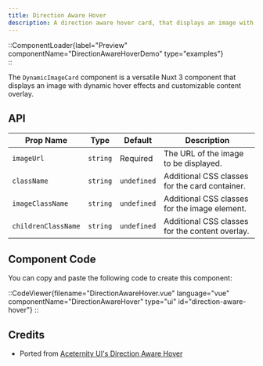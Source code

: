 ```yaml
---
title: Direction Aware Hover
description: A direction aware hover card, that displays an image with dynamic hover effects and customizable content overlay.
---
```


::ComponentLoader{label="Preview" componentName="DirectionAwareHoverDemo" type="examples"}  
::

The `DynamicImageCard` component is a versatile Nuxt 3 component that displays an image with dynamic hover effects and customizable content overlay.

## API

| Prop Name           | Type     | Default     | Description                                     |
| ------------------- | -------- | ----------- | ----------------------------------------------- |
| `imageUrl`          | `string` | Required    | The URL of the image to be displayed.           |
| `className`         | `string` | `undefined` | Additional CSS classes for the card container.  |
| `imageClassName`    | `string` | `undefined` | Additional CSS classes for the image element.   |
| `childrenClassName` | `string` | `undefined` | Additional CSS classes for the content overlay. |

## Component Code

You can copy and paste the following code to create this component:

::CodeViewer{filename="DirectionAwareHover.vue" language="vue" componentName="DirectionAwareHover" type="ui" id="direction-aware-hover"}
::

## Credits

- Ported from [Aceternity UI's Direction Aware Hover](https://ui.aceternity.com/components/direction-aware-hover)
